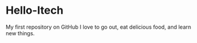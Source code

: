 # Hello-Itech
My first repository on GitHub
I love to go out, eat delicious food, and learn new things.
